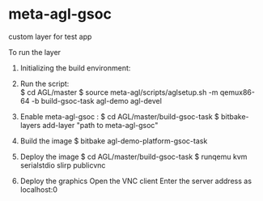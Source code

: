 # meta-agl-gsoc
custom layer for test app


To run the layer

1. Initializing the build environment:

2. Run the script: \
$ cd AGL/master
$ source meta-agl/scripts/aglsetup.sh -m qemux86-64 -b build-gsoc-task agl-demo agl-devel

3. Enable meta-agl-gsoc :
$ cd AGL/master/build-gsoc-task
$ bitbake-layers add-layer "path to meta-agl-gsoc" 

4. Build the image
$ bitbake agl-demo-platform-gsoc-task

5. Deploy the image
$ cd AGL/master/build-gsoc-task
$ runqemu kvm serialstdio slirp publicvnc

6. Deploy the graphics
  Open the VNC client
  Enter the server address as localhost:0
